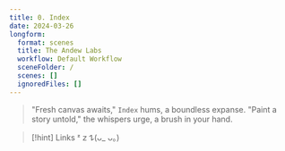 ```yaml
---
title: 0. Index
date: 2024-03-26
longform:
  format: scenes
  title: The Andew Labs
  workflow: Default Workflow
  sceneFolder: /
  scenes: []
  ignoredFiles: []
---
```


> "Fresh canvas awaits," `Index` hums, a boundless expanse.  "Paint a story untold," the whispers urge, a brush in your hand.

> [!hint] Links
> ᶻ 𝗓 𐰁(ᴗ_ ᴗ。) 
